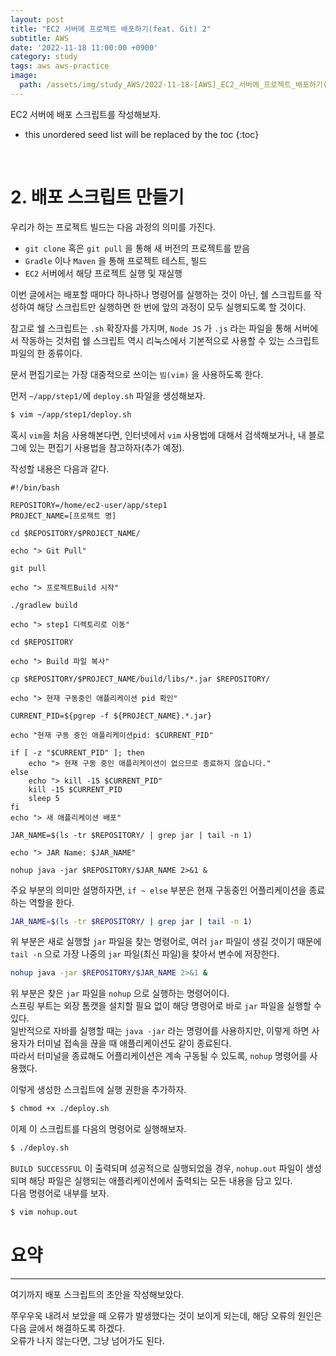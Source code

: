 ```yaml
---
layout: post
title: "EC2 서버에 프로젝트 배포하기(feat. Git) 2"
subtitle: AWS
date: '2022-11-18 11:00:00 +0900'
category: study
tags: aws aws-practice
image:
  path: /assets/img/study_AWS/2022-11-18-[AWS]_EC2_서버에_프로젝트_배포하기(feat._Git)_2/aws_logo.png
---
```


EC2 서버에 배포 스크립트를 작성해보자.<br>


<!--more-->

* this unordered seed list will be replaced by the toc
{:toc}

<br>


# 2. 배포 스크립트 만들기

우리가 하는 프로젝트 빌드는 다음 과정의 의미를 가진다.

* `git clone` 혹은 `git pull` 을 통해 새 버전의 프로젝트를 받음
* `Gradle` 이나 `Maven` 을 통해 프로젝트 테스트, 빌드
* `EC2` 서버에서 해당 프로젝트 실행 및 재실행

이번 글에서는 배포할 때마다 하나하나 명령어를 실행하는 것이 아닌, 쉘 스크립트를 작성하여 해당 스크립트만 실행하면 한 번에 앞의 과정이 모두 실행되도록 할 것이다.

참고로 쉘 스크립트는 `.sh` 확장자를 가지며, `Node JS` 가 `.js` 라는 파일을 통해 서버에서 작동하는 것처럼 쉘 스크립트 역시 리눅스에서 기본적으로 사용할 수 있는 스크립트 파일의 한 종류이다.

문서 편집기로는 가장 대중적으로 쓰이는 `빔(vim)` 을 사용하도록 한다.

먼저 `~/app/step1/`에 `deploy.sh` 파일을 생성해보자.

```bash
$ vim ~/app/step1/deploy.sh
```

혹시 `vim`을 처음 사용해본다면, 인터넷에서 `vim` 사용법에 대해서 검색해보거나, 내 블로그에 있는 편집기 사용법을 참고하자(추가 예정).

작성할 내용은 다음과 같다.

```vim
#!/bin/bash

REPOSITORY=/home/ec2-user/app/step1
PROJECT_NAME=[프로젝트 명]

cd $REPOSITORY/$PROJECT_NAME/

echo "> Git Pull"

git pull

echo "> 프로젝트Build 시작"

./gradlew build

echo "> step1 디렉토리로 이동"

cd $REPOSITORY

echo "> Build 파일 복사"

cp $REPOSITORY/$PROJECT_NAME/build/libs/*.jar $REPOSITORY/

echo "> 현재 구동중인 애플리케이션 pid 확인"

CURRENT_PID=${pgrep -f ${PROJECT_NAME}.*.jar}

echo "현재 구동 중인 애플리케이션pid: $CURRENT_PID"

if [ -z "$CURRENT_PID" ]; then
    echo "> 현재 구동 중인 애플리케이션이 없으므로 종료하지 않습니다."
else
    echo "> kill -15 $CURRENT_PID"
    kill -15 $CURRENT_PID
    sleep 5
fi
echo "> 새 애플리케이션 배포"

JAR_NAME=$(ls -tr $REPOSITORY/ | grep jar | tail -n 1)

echo "> JAR Name: $JAR_NAME"

nohup java -jar $REPOSITORY/$JAR_NAME 2>&1 &
```

주요 부분의 의미만 설명하자면, `if ~ else` 부분은 현재 구동중인 어플리케이션을 종료하는 역할을 한다.<br>

```bash
JAR_NAME=$(ls -tr $REPOSITORY/ | grep jar | tail -n 1)
```

위 부분은 새로 실행할 `jar` 파일을 찾는 명령어로, 여러 `jar` 파일이 생길 것이기 때문에 `tail -n` 으로 가장 나중의 `jar` 파일(최신 파일)을 찾아서 변수에 저장한다.

```bash
nohup java -jar $REPOSITORY/$JAR_NAME 2>&1 &
```

위 부분은 찾은 `jar` 파일을 `nohup` 으로 실행하는 명령어이다.<br>
스프링 부트는 외장 톰캣을 설치할 필요 없이 해당 명령어로 바로 `jar` 파일을 실행할 수 있다.<br>
일반적으로 자바를 실행할 때는 `java -jar` 라는 명령어를 사용하지만, 이렇게 하면 사용자가 터미널 접속을 끊을 때 애플리케이션도 같이 종료된다.<br>
따라서 터미널을 종료해도 어플리케이션은 계속 구동될 수 있도록, `nohup` 명령어를 사용했다.<br>

이렇게 생성한 스크립트에 실행 권한을 추가하자.

```bash
$ chmod +x ./deploy.sh
```

이제 이 스크립트를 다음의 명령어로 실행해보자.

```bash
$ ./deploy.sh
```

`BUILD SUCCESSFUL` 이 출력되며 성공적으로 실행되었을 경우, `nohup.out` 파일이 생성되며 해당 파일은 실행되는 애플리케이션에서 출력되는 모든 내용을 담고 있다.<br>
다음 명령어로 내부를 보자.<br>

```bash
$ vim nohup.out
```

# 요약
---

여기까지 배포 스크립트의 초안을 작성해보았다.

쭈우우욱 내려서 보았을 때 오류가 발생했다는 것이 보이게 되는데, 해당 오류의 원인은 다음 글에서 해결하도록 하겠다.<br>
오류가 나지 않는다면, 그냥 넘어가도 된다.<br>

